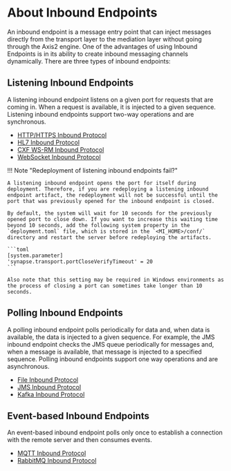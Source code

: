 # About Inbound Endpoints

An inbound endpoint is a message entry point that can inject messages directly from the transport layer to the mediation layer without going through the Axis2 engine. One of the advantages of using Inbound Endpoints is in its ability to create inbound messaging channels dynamically. There are three types of inbound endpoints:

## Listening Inbound Endpoints

A listening inbound endpoint listens on a given port for requests that are coming in. When a request is available, it is injected to a given sequence. Listening inbound endpoints support two-way operations and are synchronous.

-   <a href="{{base_path}}/reference/synapse-properties/inbound-endpoints/listening-inbound-endpoints/http-inbound-endpoint-properties">HTTP/HTTPS Inbound Protocol</a>
-   <a href="{{base_path}}/reference/synapse-properties/inbound-endpoints/listening-inbound-endpoints/hl7-inbound-endpoint-properties">HL7 Inbound Protocol</a>
-   <a href="{{base_path}}/reference/synapse-properties/inbound-endpoints/listening-inbound-endpoints/cxf-ws-rm-inbound-endpoint-properties">CXF WS-RM Inbound Protocol</a>
-   <a href="{{base_path}}/reference/synapse-properties/inbound-endpoints/listening-inbound-endpoints/websocket-inbound-endpoint-properties">WebSocket Inbound Protocol</a>

!!! Note "Redeployment of listening inbound endpoints fail?"

    A listening inbound endpoint opens the port for itself during deployment. Therefore, if you are redeploying a listening inbound endpoint artifact, the redeployment will not be successful until the port that was previously opened for the inbound endpoint is closed.

    By default, the system will wait for 10 seconds for the previously opened port to close down. If you want to increase this waiting time beyond 10 seconds, add the following system property in the `deployment.toml` file, which is stored in the `<MI_HOME>/conf/` directory and restart the server before redeploying the artifacts.

    ```toml
    [system.parameter]
    'synapse.transport.portCloseVerifyTimeout' = 20
    ```

    Also note that this setting may be required in Windows environments as the process of closing a port can sometimes take longer than 10 seconds.

<!--

<table>
    <tr>
        <th>Inbound Protocol</th>
        <th>Description</th>
    </tr>
    <tr>
        <td>HTTP Inbound Protocol</td>
        <td>
            The HTTP inbound protocol is used to separate endpoint listeners for each HTTP inbound endpoint so that messages are handled separately. The HTTP inbound endpoint can bypass the inbound side axis2 layer and directly inject messages to a given sequence or API. For proxy services, messages will be routed through the axis2 transport layer in a manner similar to normal transports. You can start dynamic HTTP inbound endpoints without restarting the server.
        </td>
    </tr>
    <tr>
        <td>HTTPS Inbound Protocol</td>
        <td>
            Similar to the HTTP inbound protocol.
        </td>
    </tr>
    <tr>
        <td>HL7 Inbound Protocol</td>
        <td>
            The HL7 inbound protocol is an alternative to the HL7 transport. The HL7 inbound endpoint implementation is fully asynchronous and is based on the <b>Minimal Lower Layer Protocol(MLLP)</b> implemented on top of event driven I/O.
        </td>
    </tr>
    <tr>
        <td>CXF WS-RM Inbound Protocol</td>
        <td>
            WS­ReliableMessaging allows SOAP messages to be reliably delivered between distributed applications regardless of software or hardware failures. The CXF WS­-RM inbound endpoint allows a client (RM Source) to communicate with the Micro Integrator with a guarantee that a sent message will be delivered.
        </td>
    </tr>
    <tr>
        <td>WebSocket Inbound Protocol</td>
        <td>
            The WebSocket Inbound protocol is based on the <a href="http://tools.ietf.org/html/rfc6455">Websocket protocol</a> and allows full-duplex message mediation.
        </td>
    </tr>
    <tr>
        <td>Secure WebSocket Inbound Protocol</td>
        <td>
           The secure WebSocket inbound protocol is based on the <a href="http://tools.ietf.org/html/rfc6455">Websocket protocol</a> and allows full-duplex, secure message mediation.
        </td>
    </tr>
</table>
-->

## Polling Inbound Endpoints

A polling inbound endpoint polls periodically for data and, when data is available, the data is injected to a given sequence. For example, the JMS inbound endpoint checks the JMS queue periodically for messages and, when a message is available, that message is injected to a specified sequence. Polling inbound endpoints support one way operations and are asynchronous.

-   <a href="{{base_path}}/reference/synapse-properties/inbound-endpoints/polling-inbound-endpoints/file-inbound-endpoint-properties">File Inbound Protocol</a>
-   <a href="{{base_path}}/reference/synapse-properties/inbound-endpoints/polling-inbound-endpoints/jms-inbound-endpoint-properties">JMS Inbound Protocol</a>
-   <a href="{{base_path}}/reference/synapse-properties/inbound-endpoints/polling-inbound-endpoints/kafka-inbound-endpoint-properties">Kafka Inbound Protocol</a>

<!--

<table>
    <tr>
        <th>Inbound Protocol</th>
        <th>Description</th>
    </tr>
    <tr>
        <td>File Inbound Protocol</td>
        <td>
            The file inbound protocol is an alternative to the VFS transport. It uses the <b>VFS</b> transport to process files in a specified source directory. After processing the files, it moves them to a specified location or deletes them. Note that if files remain in the source directory after processing, they will be processed again. Therefore, if you need to maintain these files or keep track of the files that are processed, specify the option to move them instead of deleting them after processing.
        </td>
    </tr>
    <tr>
        <td>JMS Inbound Protocol</td>
        <td>
            The JMS inbound protocol is an alternative to the JMS transport. The JMS inbound protocol implementation requires an active JMS server instance to be able to receive messages, and you need to place the client JARs for your JMS server in the Micro Integrator.
        </td>
    </tr>
    <tr>
        <td>Kafka Inbound Protocol</td>
        <td>
            The Kafka inbound endpoint provides the functionalilties of the <a href="http://kafka.apache.org/documentation.html">Kafka</a> messaging system. Kafka maintains feeds of messages in topics. Producers write data to topics and consumers read from topics. The Kafka inbound endpoint serves as a message consumer by creating a connection to ZooKeeper and requesting messages for a topic, topics, or topic filters.
        </td>
    </tr>
</table>
-->

## Event-based Inbound Endpoints

An event-based inbound endpoint polls only once to establish a connection with the remote server and then consumes events.

-   <a href="{{base_path}}/reference/synapse-properties/inbound-endpoints/event-based-inbound-endpoints/mqtt-inbound-endpoint-properties">MQTT Inbound Protocol</a>
-   <a href="{{base_path}}/reference/synapse-properties/inbound-endpoints/event-based-inbound-endpoints/rabbitmq-inbound-endpoint-properties">RabbitMQ Inbound Protocol</a>

<!--

<table>
    <tr>
        <th>Inbound Protocol</th>
        <th>Description</th>
    </tr>
    <tr>
        <td>RabbitMQ Inbound Protocol</td>
        <td>
            <a href="http://en.wikipedia.org/wiki/Advanced_Message_Queuing_Protocol">AMQP</a> is a wire-level messaging protocol that describes the format of the data that is sent across the network. If a system or application can read and write AMQP, it can exchange messages with any other system or application that understands AMQP regardless of the implementation language.
        </td>
    </tr>
    <tr>
        <td>MQTT Inbound Protocol</td>
        <td>
            MQ Telemetry Transport (MQTT) is a lightweight broker-based publish/subscribe messaging protocol, designed to be open, simple, lightweight and easy to implement. These characteristics make it ideal for use in constrained environments:
            <ul>
                <li>Where the network is expensive, has low bandwidth, or is unreliable.</li>
                <li>When running on an embedded device with limited processor or memory resources.</li>
            </ul>
        </td>
    </tr>
</table>
-->